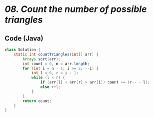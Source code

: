# *08. Count the number of possible triangles*
## Code (Java)

```java
class Solution {
    static int countTriangles(int[] arr) {
        Arrays.sort(arr);
        int count = 0, n = arr.length;
        for (int i = n - 1; i >= 2; --i) {
            int l = 0, r = i - 1;
            while (l < r) {
                if (arr[l] + arr[r] > arr[i]) count += (r-- - l);
                else ++l;
            }
        }
        return count;
    }
}
```
